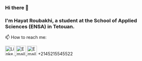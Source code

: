 ### Hi there 👋

### I'm Hayat Roubakhi, a student at the School of Applied Sciences (ENSA) in Tetouan.

📫 How to reach me:

<a href="[https://www.linkedin.com/](https://www.linkedin.com/in/hayat-roubakhi-97ba051b3/)">
  <img src="https://upload.wikimedia.org/wikipedia/commons/c/ca/LinkedIn_logo_initials.png" alt="LinkedIn" style="width: 32px; height: 32px;">
</a>
<a href="mailto:hayat.roubakhi@etu.uae.ac.ma">
  <img src="https://cdn-icons-png.freepik.com/512/8109/8109673.png" alt="Email" style="width: 32px; height: 32px;">
</a>
<span>
  <img src="https://encrypted-tbn0.gstatic.com/images?q=tbn:ANd9GcQceSgAUmtElFUEjcJQDMMb4zopL_fogwXMtUBr_e-reQ&s" alt="Email" style="width: 32px; height: 32px;">
  +2145215545522
</span>




<!--
**hayatvyhr/hayatvyhr** is a ✨ _special_ ✨ repository because its `README.md` (this file) appears on your GitHub profile.

Here are some ideas to get you started:

- 🔭 I’m currently working on ...
- 🌱 I’m currently learning ...
- 👯 I’m looking to collaborate on ...
- 🤔 I’m looking for help with ...
- 💬 Ask me about ...
- 📫 How to reach me: ...
- 😄 Pronouns: ...
- ⚡ Fun fact: ...
-->
